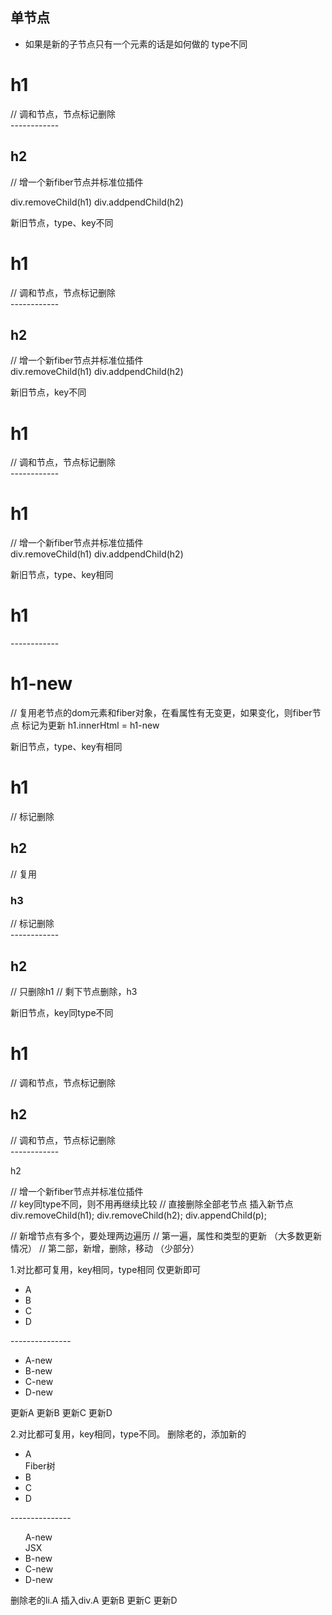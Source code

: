 ## 单节点
- 如果是新的子节点只有一个元素的话是如何做的
type不同
<div>
  <h1 key="null">h1</h1> // 调和节点，节点标记删除
</div>
------------
<div>
  <h2 key="null">h2</h2> // 增一个新fiber节点并标准位插件
</div>

div.removeChild(h1)
div.addpendChild(h2)


新旧节点，type、key不同
<div>
  <h1 key="h1">h1</h1> // 调和节点，节点标记删除
</div>
------------
<div>
  <h2 key="h2">h2</h2> // 增一个新fiber节点并标准位插件
</div>
div.removeChild(h1)
div.addpendChild(h2)


新旧节点，key不同
<div>
  <h1 key="h1">h1</h1> // 调和节点，节点标记删除
</div>
------------
<div>
  <h1 key="h2">h1</h1> // 增一个新fiber节点并标准位插件
</div>
div.removeChild(h1)
div.addpendChild(h2)


新旧节点，type、key相同
<div>
  <h1 key="h1">h1</h1> 
</div>
------------
<div>
  <h1 key="h1">h1-new</h1> 
</div>
// 复用老节点的dom元素和fiber对象，在看属性有无变更，如果变化，则fiber节点
标记为更新
h1.innerHtml = h1-new


新旧节点，type、key有相同
<div>
  <h1 key="h1">h1</h1>  // 标记删除 
  <h2 key="h2">h2</h2>  // 复用
  <h3 key="h3">h3</h3>  // 标记删除
</div>
------------
<div>
  <h2 key="h2">h2</h2> 
</div>
// 只删除h1
// 剩下节点删除，h3

新旧节点，key同type不同
<div>
  <h1 key="h1">h1</h1> // 调和节点，节点标记删除
  <h2 key="h2">h2</h2> // 调和节点，节点标记删除
</div>
------------
<div>
  <p key="h2">h2</p> // 增一个新fiber节点并标准位插件
</div>
// key同type不同，则不用再继续比较
// 直接删除全部老节点 插入新节点
div.removeChild(h1);
div.removeChild(h2);
div.appendChild(p);

// 新增节点有多个，要处理两边遍历
// 第一遍，属性和类型的更新 （大多数更新情况）
// 第二部，新增，删除，移动 （少部分）

1.对比都可复用，key相同，type相同 仅更新即可
<ul>
  <li key="A">A</li>
  <li key="B">B</li>
  <li key="C">C</li>
  <li key="D">D</li>
</ul>
---------------
<ul>
  <li key="A">A-new</li>
  <li key="B">B-new</li>
  <li key="C">C-new</li>
  <li key="D">D-new</li>
</ul>
更新A
更新B
更新C
更新D

2.对比都可复用，key相同，type不同。 删除老的，添加新的
<ul>
  <li key="A">A</li> Fiber树
  <li key="B">B</li>
  <li key="C">C</li>
  <li key="D">D</li>
</ul>
---------------
<ul>
  <div key="A">A-new</div> JSX
  <li key="B">B-new</li>
  <li key="C">C-new</li>
  <li key="D">D-new</li>
</ul>

删除老的li.A
插入div.A
更新B
更新C
更新D